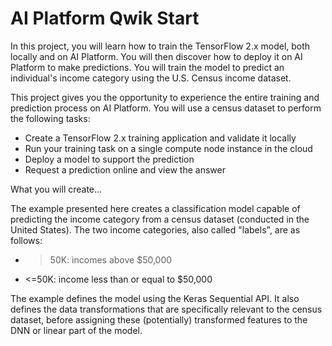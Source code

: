 # AI Platform Qwik Start

In this project, you will learn how to train the TensorFlow 2.x model, both locally and on AI Platform. You will then discover how to deploy it on AI Platform to make predictions. You will train the model to predict an individual's income category using the U.S. Census income dataset.

This project gives you the opportunity to experience the entire training and prediction process on AI Platform. You will use a census dataset to perform the following tasks:

* Create a TensorFlow 2.x training application and validate it locally
* Run your training task on a single compute node instance in the cloud
* Deploy a model to support the prediction
* Request a prediction online and view the answer

What you will create...

The example presented here creates a classification model capable of predicting the income category from a census dataset (conducted in the United States). The two income categories, also called "labels", are as follows:

* >50K: incomes above $50,000
* <=50K: income less than or equal to $50,000

The example defines the model using the Keras Sequential API. It also defines the data transformations that are specifically relevant to the census dataset, before assigning these (potentially) transformed features to the DNN or linear part of the model.
